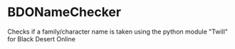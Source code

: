 # BDONameChecker
Checks if a family/character name is taken using the python module "Twill" for Black Desert Online
